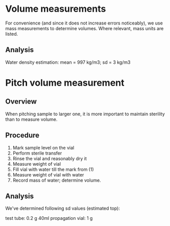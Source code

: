 # Volume measurements

For convenience (and since it does not increase errors noticeably), we use mass measurements to determine volumes. Where relevant, mass units are listed.

## Analysis

Water density estimation: mean = 997 kg/m3; sd = 3 kg/m3

# Pitch volume measurement

## Overview

When pitching sample to larger one, it is more important to maintain sterility than to measure volume.

## Procedure

1. Mark sample level on the vial
2. Perform sterile transfer
3. Rinse the vial and reasonably dry it
4. Measure weight of vial
5. Fill vial with water till the mark from (1)
6. Measure weight of vial with water
7. Record mass of water; determine volume.

## Analysis

We've determined following sd values (estimated top):

test tube: 0.2 g
40ml propagation vial: 1 g